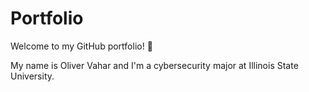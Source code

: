 # Portfolio

Welcome to my GitHub portfolio! 👋

My name is Oliver Vahar and I'm a cybersecurity major at Illinois State University.
